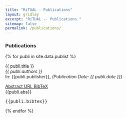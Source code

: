 ```yaml
---
title: "RiTUAL - Publications"
layout: gridlay
excerpt: "RiTUAL -- Publications."
sitemap: false
permalink: /publications/
---
```


<h3>Publications</h3>

<!--
Jump to [Under Review Articles](#under-review-articles), [Patents](#patents), [List of All Publications](#list-of-all-publications).

<h4 id="under-review-articles"> Under Review Articles </h4>

{% for publi in site.data.under_review %}

  <span class="navy">{{ publi.title }}</span><br />
  <em>{{ publi.authors }} </em><br />
  In: {{ publi.publisher }}, <i>(Submission Date: {{publi.date}})</i>
<div class="row" style="margin-bottom:5px;padding-bottom:0px">
  <div class="col-sm-12 clearfix">
  <a class="small-sky-btn" data-toggle="collapse" href="#abs-{{ forloop.index }}" role="button" aria-expanded="false" aria-controls="abs-{{ forloop.index }}">
    Abstract
  </a>
</div>
</div>
<div class="collapse" id="abs-{{ forloop.index }}">
    {{publi.abs}}
</div>

{% endfor %}

<h4 id="patents"> Patents </h4>

{% for i in site.data.patents %}

  {{ i.title }} <br />
  <em>{{ i.authors }} </em><br />
  <span class="sky">{{ i.patent-id }}</span>

{% endfor %}

<h4 id="list-of-all-publications"> List of all Publications </h4>   -->

{% for publi in site.data.publist %}

  <span class="gray bold">{{ publi.title }}</span><br /> 
  <em>{{ publi.authors }} </em><br />
  In: {{publi.publisher}}, <i>(Publication Date: {{ publi.date }})</i>
<div class="row" style="margin-bottom:1px;padding-bottom:0px">
  <div class="col-sm-12 clearfix">
  <a class="a" data-toggle="collapse" href="#abstract-{{ forloop.index }}" role="button" aria-expanded="false" aria-controls="abstract-{{ forloop.index }}">
  Abstract
  </a>
  <a class="a" href="{{ publi.url }}" target="_blank">
    URL
  </a>
  <a class="a" data-toggle="collapse" href="#bibtex-{{ forloop.index }}" role="button" aria-expanded="false" aria-controls="bibtex-{{ forloop.index }}">
    BibTeX
  </a>
</div>
</div>

<div class="collapse_font" id="abstract-{{ forloop.index }}">
    {{publi.abs}}
</div>

<div class="collapse_font" id="bibtex-{{ forloop.index }}">
   <pre>{{publi.bibtex}}</pre>
</div>
{% endfor %}